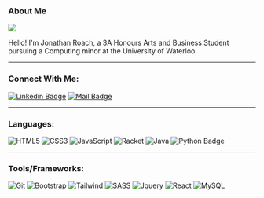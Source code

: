 ### About Me

![](https://komarev.com/ghpvc/?username=Jonathan-Roach&color=yellow)

Hello! I'm Jonathan Roach, a 3A Honours Arts and Business Student pursuing a Computing minor at the University of Waterloo.

---
### Connect With Me:
[![Linkedin Badge](https://img.shields.io/badge/LinkedIn-0077B5?style=for-the-badge&logo=linkedin&logoColor=white)](https://www.linkedin.com/in/jonathanroach1/) 
[![Mail Badge](https://img.shields.io/badge/Email-1877F2?style=for-the-badge&logo=gmail&logoColor=white)](mailto:j2roach@uwaterloo.ca)

---

### Languages:
![HTML5](https://img.shields.io/badge/HTML5-%23E34F26.svg?style=flat&logo=html5&logoColor=white)
![CSS3](https://img.shields.io/badge/CSS3-%231572B6.svg?style=flat&logo=css3&logoColor=white)
![JavaScript](https://img.shields.io/badge/JavaScript-%23323330.svg?style=flat&logo=javascript&logoColor=%23F7DF1E)
![Racket](https://img.shields.io/badge/Racket-D14836.svg?style=flat&logo=racket&logoColor=white)
![Java](https://img.shields.io/badge/Java-%23ED8B00.svg?style=flat&logo=java&logoColor=white)
![Python Badge](https://img.shields.io/badge/Python-3776AB?logo=python&logoColor=white&style=flat)

---

### Tools/Frameworks:
![Git](https://img.shields.io/badge/Git-%23F05033.svg?style=flat&logo=git&logoColor=white)
![Bootstrap](https://img.shields.io/badge/Bootstrap-%23563D7C.svg?style=flat&logo=bootstrap&logoColor=white)
![Tailwind](https://img.shields.io/badge/Tailwind-%2338B2AC.svg?style=flat&for-the-badge&logo=tailwind-css&logoColor=white)
![SASS](https://img.shields.io/badge/Sass-CC6699.svg?style=flat&logo=sass&logoColor=white)
![Jquery](https://img.shields.io/badge/jQuery-0769AD.svg?style=fflat&logo=jquery&logoColor=white)
![React](https://img.shields.io/badge/React-23DAFB?logo=react&logoColor=white&style=flat)
![MySQL](https://img.shields.io/badge/MySQL-4479A1?logo=mysql&logoColor=white&style=flat)
